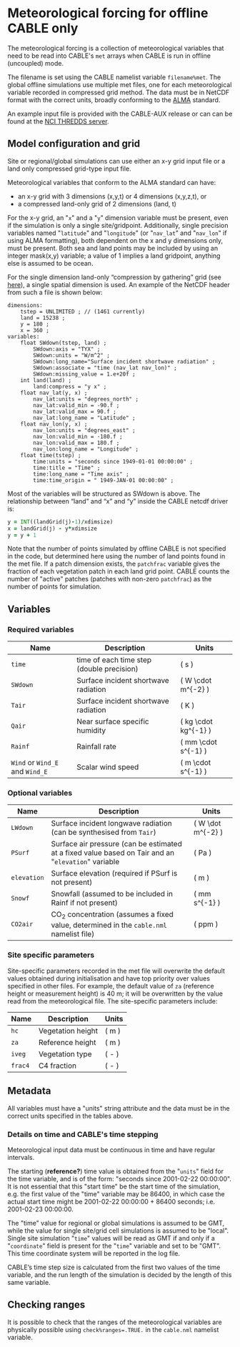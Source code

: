 # Meteorological forcing for offline CABLE only

The meteorological forcing is a collection of meteorological variables that need to be read into CABLE's `met` arrays when CABLE is run in offline (uncoupled) mode.

The filename is set using the CABLE namelist variable `filename%met`.
The global offline simulations use multiple met files, one for each meteorological variable recorded in compressed grid method.
The data must be in NetCDF format with the correct units, broadly conforming to the [ALMA](https://web.lmd.jussieu.fr/~polcher/ALMA/convention_output_3.html) standard.

An example input file is provided with the CABLE-AUX release or can can be found at the [NCI THREDDS server](https://geonetwork.nci.org.au/geonetwork/srv/eng/catalog.search#/metadata/f7075_4625_2374_0846).

## Model configuration and grid

Site or regional/global simulations can use either an x-y grid input file or a land only compressed grid-type input file.

Meteorological variables that conform to the ALMA standard can have:

- an x-y grid with 3 dimensions (x,y,t) or 4 dimensions (x,y,z,t), or
- a compressed land-only grid of 2 dimensions (land, t)

For the x-y grid, an "`x`" and a "`y`" dimension variable must be present, even if the simulation is only a single site/gridpoint. Additionally, single precision variables named "`latitude`" and "`longitude`" (or "`nav_lat`" and "`nav_lon`" if using ALMA formatting), both dependent on the x and y dimensions only, must be present. Both sea and land points may be included by using an integer mask(x,y) variable; a value of 1 implies a land gridpoint, anything else is assumed to be ocean.

For the single dimension land-only “compression by gathering” grid (see [here](http://www.lmd.jussieu.fr/~polcher/ALMA/dataformats.html)), a single spatial dimension is used.
An example of the NetCDF header from such a file is shown below:

```
dimensions:
    tstep = UNLIMITED ; // (1461 currently)
    land = 15238 ;
    y = 180 ;
    x = 360 ;
variables:
    float SWdown(tstep, land) ;
        SWdown:axis = "TYX" ;
        SWdown:units = "W/m^2" ;
        SWdown:long_name="Surface incident shortwave radiation" ;
        SWdown:associate = "time (nav_lat nav_lon)" ;
        SWdown:missing_value = 1.e+20f ;
    int land(land) ;
        land:compress = "y x" ;
    float nav_lat(y, x) ;
        nav_lat:units = "degrees_north" ;
        nav_lat:valid_min = -90.f ;
        nav_lat:valid_max = 90.f ;
        nav_lat:long_name = "Latitude" ;
    float nav_lon(y, x) ;
        nav_lon:units = "degrees_east" ;
        nav_lon:valid_min = -180.f ;
        nav_lon:valid_max = 180.f ;
        nav_lon:long_name = "Longitude" ;
    float time(tstep) ;
        time:units = "seconds since 1949-01-01 00:00:00" ;
        time:title = "Time" ;
        time:long_name = "Time axis" ;
        time:time_origin = " 1949-JAN-01 00:00:00" ;
```

Most of the variables will be structured as SWdown is above. The relationship between “land” and “x” and “y” inside the CABLE netcdf driver is:

```fortran
y = INT((landGrid(j)-1)/xdimsize)
x = landGrid(j) - y*xdimsize
y = y + 1
```

Note that the number of points simulated by offline CABLE is not specified in the code, but determined here using the number of land points found in the met file. If a patch dimension exists, the `patchfrac` variable gives the fraction of each vegetation patch in each land grid point. CABLE counts the number of "active" patches (patches with non-zero `patchfrac`) as the number of points for simulation.

## Variables

### Required variables

| Name     | Description                               | Units                  |
|----------|-------------------------------------------|------------------------|
| `time`   | time of each time step (double precision) | \( s \)                |
| `SWdown` | Surface incident shortwave radiation      | \( W \cdot m^{-2} \)   |
| `Tair`   | Surface incident shortwave radiation      | \( K \)                |
| `Qair`   | Near surface specific humidity            | \( kg \cdot kg^{-1} \) |
| `Rainf`  | Rainfall rate                             | \( mm \cdot s^{-1} \)  |
| `Wind` or `Wind_E` and `Wind_E` | Scalar wind speed  | \( m \cdot s^{-1} \)   |

### Optional variables

| Name        | Description | Units |
|-------------|-----------------------------------------------------------------------------------------------------|---------------------|
| `LWdown`    | Surface incident longwave radiation (can be synthesised from `Tair`)                                | \( W \dot m^{-2} \) |
| `PSurf`     | Surface air pressure (can be estimated at a fixed value based on Tair and an "`elevation`" variable | \( Pa \)            |
| `elevation` | Surface elevation (required if PSurf is not present)                                                | \( m \)             |
| `Snowf`     | Snowfall (assumed to be included in Rainf if not present)                                           | \( mm s^{-1} \)     |
| `CO2air`    | CO$_2$ concentration (assumes a fixed value, determined in the `cable.nml` namelist file)           | \( ppm \)           |

### Site specific parameters

Site-specific parameters recorded in the met file will overwrite the default values obtained during initialisation and have top priority over values specified in other files.
For example, the default value of `za` (reference height or measurement height) is 40 m; it will be overwritten by the value read from the meteorological file.
The site-specific parameters include:

| Name    | Description       | Units   |
|---------|-------------------|---------|
| `hc`    | Vegetation height | \( m \) | 
| `za`    | Reference height  | \( m \) |
| `iveg`  | Vegetation type   | \( - \) |
| `frac4` | C4 fraction       | \( - \) |

## Metadata

All variables must have a "units" string attribute and the data must be in the correct units specified in the tables above.

### Details on time and CABLE's time stepping

Meteorological input data must be continuous in time and have regular intervals.

The starting (**reference?**) time value is obtained from the "`units`" field for the time variable, and is of the form: "seconds since 2001-02-22 00:00:00".
It is not essential that this "start time" be the start time of the simulation, e.g. the first value of the "time" variable may be 86400, in which case the actual start time might be 2001-02-22 00:00:00 + 86400 seconds; i.e. 2001-02-23 00:00:00.

The "time" value for regional or global simulations is assumed to be GMT, while the value for single site/grid cell simulations is assumed to be "local".
Single site simulation "`time`" values will be read as GMT if and only if a "`coordinate`" field is present for the "`time`" variable and set to be "GMT".
This time coordinate system will be reported in the log file.

CABLE’s time step size is calculated from the first two values of the time variable, and the run length of the simulation is decided by the length of this same variable.

## Checking ranges

It is possible to check that the ranges of the meteorological variables are physically possible using `check%ranges=.TRUE.` in the `cable.nml` namelist variable.

